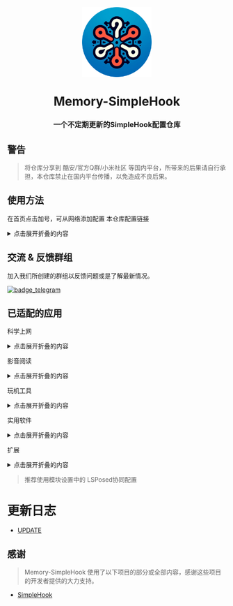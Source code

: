 <div align="center">

<img width="" src="/imgs/icon.png" width=160 height=160 align="center">

# Memory-SimpleHook

### 一个不定期更新的SimpleHook配置仓库

</div>

## 警告
> 将仓库分享到 酷安/官方Q群/小米社区 等国内平台，所带来的后果请自行承担，本仓库禁止在国内平台传播，以免造成不良后果。

## 使用方法

在首页点击加号，可从网络添加配置
本仓库配置链接

<details>
<summary>点击展开折叠的内容</summary>

科学上网
```
https://raw.githubusercontent.com/Memory2314/Memory-SimpleHook/main/科学上网.json
```

影音阅读
```
https://raw.githubusercontent.com/Memory2314/Memory-SimpleHook/main/影音阅读.json
```

玩机工具
```
https://raw.githubusercontent.com/Memory2314/Memory-SimpleHook/main/玩机工具.json
```

实用软件
```
https://raw.githubusercontent.com/Memory2314/Memory-SimpleHook/main/实用软件.json
```

扩展
```
https://raw.githubusercontent.com/Memory2314/Memory-SimpleHook/main/扩展.json
```

</details>

## 交流 & 反馈群组

加入我们所创建的群组以反馈问题或是了解最新情况。

[![badge_telegram]][telegram_url]

## 已适配的应用

科学上网
<details>
<summary>点击展开折叠的内容</summary>

| 应用名称          | 描述                   |
|------------------|---------------------------|
| Infinity          | 解锁订阅                 |
| 小胖VPN         | 解锁会员线路             |
| 快连 VPN        | 随机id,切换线路,铂金会员.  |
| SpaceVPN       | 解锁会员，去更新          |

</details>

影音阅读
<details>
<summary>点击展开折叠的内容</summary>

| 应用名称                | 描述           |
|------------------------|----------------------|
| Oto Music              | 解锁Oto Music+ |
| Retro Music            | 解锁高级版       |
| 七猫免费小说              | 解锁VIP       |
| 番茄免费小说              | 解锁会员      |
| bilibili                    | 解锁会员画质   |
| 酷狗概念版                | 去更新         |

</details>

玩机工具
<details>
<summary>点击展开折叠的内容</summary>

| 应用名称         | 描述               |
|-----------------|-----------------------|
| SD Maid SE       | 解锁高级版        |
| GLTools          | 解锁Premium       |
| SD Maid          | 解锁高级版        |
| 小黑屋            | 解锁高级版        |
| 甲壳虫ADB助手       | 解锁高级版     |
| 存储空间隔离        | 解锁订阅        |
| 一叶孤舟 2         | 解锁会员         |
| Thanox         | 解锁高级版 5.0.3-prc |
| 开发助手        | 解锁专业版          |
| AccuBattery    | 解锁AccuBattery Pro |
| 通知滤盒       | 解锁高级版           |
| HookUI        | 解锁捐赠VIP无限制版  |
| Battery Guru    | 解锁订阅            |
| ShortX          | 解锁高级版          |
| NP管理器        | 去更新              |
| Link2SD         | 解锁加强版          |
| KSWEB          | 解锁KSWEB PRO    |
| Fake Location    | 解锁专业版          |

</details>

实用软件
<details>
<summary>点击展开折叠的内容</summary>

| 应用名称         | 描述               |
|-----------------|-------------------------|
| 屏幕翻译           | 解锁订阅           |
| Via              | 解除“该站点不支持嗅探”限制 |
| 小猿搜题           | 解锁会员           |
| 歌词适配           | 去更新             |
| 钱迹              | 解锁终身会员       |
| Magir            | 解锁Pro版          |
| 一叶微件           | 解锁会员           |
| 一叶日历           | 解锁会员           |
| Niagara Launcher | 解锁Niagara Launcher Pro |
| 快乐下载           | 解锁永久会员       |
| 译站              | 解锁订阅           |
| 醒图              | 解锁会员           |
| 小X分身           | 无限制             |
| 一木记账          | 解锁永久会员       |
| 幕布              | 解锁会员           |
| Instant Translate   | premium           |
| 安卓清理君         | 免登录，解锁高级版 |
| 远离手机           | 解锁永久会员       |
| 不做手机控         | 解锁高级会员       |
| 奇妙应用           | 免投币查看附件     |
| 滴答清单           | 解锁会员           |
| 一木清单           | 解锁永久会员       |
| 一刻日记           | 解锁永久会员       |
| 团团分身           | 解锁永久会员       |
| To-do List         | 解锁专业版         |

</details>

扩展
<details>
<summary>点击展开折叠的内容</summary>

| 应用名称         | 描述               |
|-----------------|--------------------|
| 智能助理            | 破解小部件         |
| 电量和性能          | 解决MIUI夜间自动清后台 |
| 王者荣耀            | 伪装机型开启极高(120帧)帧率 |
|微信                 | 解除语音/视频通话播放视频/语音限制 |

</details>

> 推荐使用模块设置中的 LSPosed协同配置

# 更新日志

- [UPDATE](/UPDATE.md)

## 感谢

> Memory-SimpleHook 使用了以下项目的部分或全部内容，感谢这些项目的开发者提供的大力支持。

- [SimpleHook](https://github.com/littleWhiteDuck/SimpleHook)

[telegram_url]: https://t.me/Memory_SimpleHook

[badge_telegram]: https://img.shields.io/badge/Follow-Telegram-blue.svg?logo=telegram